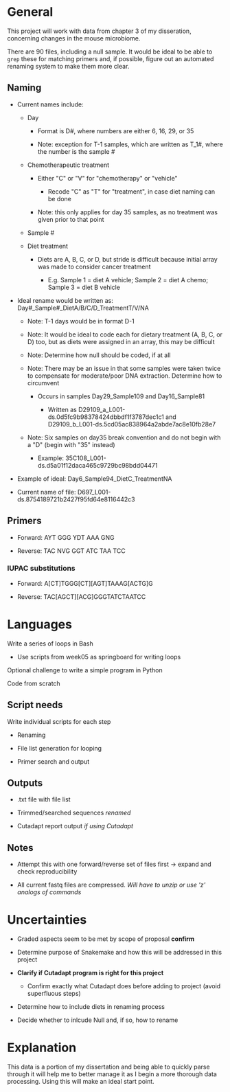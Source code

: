 # General

This project will work with data from chapter 3 of my disseration, concerning changes in the mouse microbiome.

There are 90 files, including a null sample.  It would be ideal to be able to ` grep ` these for matching primers and, if possible, figure out an automated renaming system to make them more clear.

## Naming

- Current names include:

    - Day 

        - Format  is D#, where numbers are either 6, 16, 29, or 35

        - Note: exception for T-1 samples, which are written as T_1#, where the number is the sample #
    - Chemotherapeutic treatment

        - Either "C" or "V" for "chemotherapy" or "vehicle"

            - Recode "C" as "T" for "treatment", in case diet naming can be done

        - Note: this only applies for day 35 samples, as no treatment was given prior to that point

    - Sample #

    - Diet treatment
    
        - Diets are A, B, C, or D, but stride is difficult because initial array was made to consider cancer treatment

            - E.g. Sample 1 = diet A vehicle; Sample 2 = diet A chemo; Sample 3 = diet B vehicle

- Ideal rename would be written as: Day#_Sample#_DietA/B/C/D_TreatmentT/V/NA

    - Note: T-1 days would be in format D-1

    - Note: It would be ideal to code each for dietary treatment (A, B, C, or D) too, but as diets were assigned in an array, this may be difficult

    - Note: Determine how null should be coded, if at all

    - Note: There may be an issue in that some samples were taken twice to compensate for moderate/poor DNA extraction.  Determine how to circumvent

        - Occurs in samples Day29_Sample109 and Day16_Sample81

            - Written as D29109_a_L001-ds.0d5fc9b98378424dbbdf1f3787dec1c1 and D29109_b_L001-ds.5cd05ac838964a2abde7ac8e10fb28e7

    - Note: Six samples on day35 break convention and do not begin with a "D" (begin with "35" instead)

        - Example: 35C108_L001-ds.d5a01f12daca465c9729bc98bdd04471

- Example of ideal: Day6_Sample94_DietC_TreatmentNA

- Current name of file: D697_L001-ds.8754189721b2427f95fd64e8116442c3

## Primers

- Forward: AYT GGG YDT AAA GNG

- Reverse: TAC NVG GGT ATC TAA TCC

### IUPAC substitutions

- Forward: A[CT]TGGG[CT][AGT]TAAAG[ACTG]G

- Reverse: TAC[AGCT][ACG]GGGTATCTAATCC

# Languages
 
Write a series of loops in Bash
- Use scripts from week05 as springboard for writing loops

Optional challenge to write a simple program in Python

Code from scratch

## Script needs

Write individual scripts for each step

- Renaming

- File list generation for looping

- Primer search and output

## Outputs

- .txt file with file list

- Trimmed/searched sequences *renamed*

- Cutadapt report output *if using Cutadapt*

## Notes

- Attempt this with one forward/reverse set of files first -> expand and check reproducibility

- All current fastq files are compressed. 
*Will have to unzip or use 'z' analogs of commands*

# Uncertainties

- Graded aspects seem to be met by scope of proposal **confirm**

- Determine purpose of Snakemake and how this will be addressed in this project

- **Clarify if Cutadapt program is right for this project**

    - Confirm exactly what Cutadapt does before adding to project (avoid superfluous steps)

- Determine how to include diets in renaming process

- Decide whether to inlcude Null and, if so, how to rename

# Explanation

This data is a portion of my dissertation and being able to quickly parse through it will help me to better manage it as I begin a more thorough data processing.  Using this will make an ideal start point.